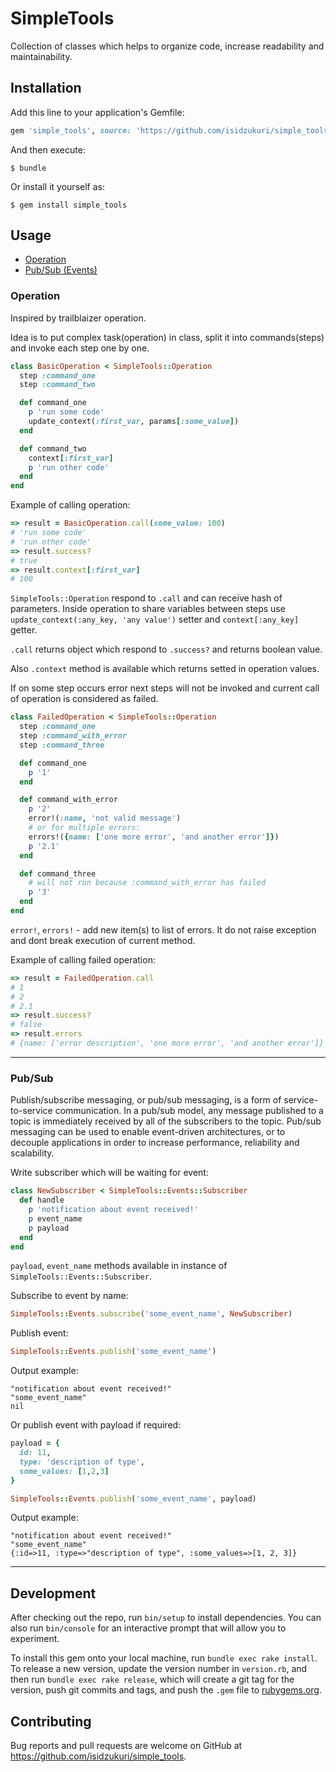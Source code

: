 # SimpleTools

Collection of classes which helps to organize code, increase readability and maintainability.

## Installation

Add this line to your application's Gemfile:

```ruby
gem 'simple_tools', source: 'https://github.com/isidzukuri/simple_tools'
```

And then execute:

    $ bundle

Or install it yourself as:

    $ gem install simple_tools

## Usage

* [Operation](#Operation)
* [Pub/Sub (Events)](#Pub/Sub)


### Operation
Inspired by trailblaizer operation.

Idea is to put complex task(operation) in class, split it into commands(steps) and invoke each step one by one.

```ruby
class BasicOperation < SimpleTools::Operation
  step :command_one
  step :command_two

  def command_one
    p 'run some code'
    update_context(:first_var, params[:some_value])
  end

  def command_two
    context[:first_var]
    p 'run other code'
  end
end
```
Example of calling operation:
```ruby
=> result = BasicOperation.call(some_value: 100)
# 'run some code'
# 'run other code'
=> result.success?
# true
=> result.context[:first_var]
# 100
```

`SimpleTools::Operation` respond to `.call` and can receive hash of parameters.
Inside operation to share variables between steps use `update_context(:any_key, 'any value')` setter and `context[:any_key]` getter.

`.call` returns object which respond to `.success?` and returns boolean value.

Also `.context` method is available which returns setted in operation values.

If on some step occurs error next steps will not be invoked and current call of operation is considered as failed.

```ruby
class FailedOperation < SimpleTools::Operation
  step :command_one
  step :command_with_error
  step :command_three

  def command_one
    p '1'
  end

  def command_with_error
    p '2'
    error!(:name, 'not valid message')
    # or for multiple errors:
    errors!({name: ['one more error', 'and another error']})
    p '2.1'
  end

  def command_three
    # will not run because :command_with_error has failed
    p '3'
  end
end
```
`error!`, `errors!` - add new item(s) to list of errors. It do not raise exception and dont break execution of current method.

Example of calling failed operation:
```ruby
=> result = FailedOperation.call
# 1
# 2
# 2.1
=> result.success?
# false
=> result.errors
# {name: ['error description', 'one more error', 'and another error']}
```
------


### Pub/Sub
Publish/subscribe messaging, or pub/sub messaging, is a form of service-to-service communication. In a pub/sub model, any message published to a topic is immediately received by all of the subscribers to the topic. Pub/sub messaging can be used to enable event-driven architectures, or to decouple applications in order to increase performance, reliability and scalability.

Write subscriber which will be waiting for event:
```ruby
class NewSubscriber < SimpleTools::Events::Subscriber
  def handle
    p 'notification about event received!'
    p event_name
    p payload
  end
end
```
`payload`, `event_name` methods available in instance of `SimpleTools::Events::Subscriber`.

Subscribe to event by name:
```ruby
SimpleTools::Events.subscribe('some_event_name', NewSubscriber)
```

Publish event:
```ruby
SimpleTools::Events.publish('some_event_name')
```
Output example:
```
"notification about event received!"
"some_event_name"
nil
```
Or publish event with payload if required:
```ruby
payload = {
  id: 11,
  type: 'description of type',
  some_values: [1,2,3]
}

SimpleTools::Events.publish('some_event_name', payload)
```

Output example:
```
"notification about event received!"
"some_event_name"
{:id=>11, :type=>"description of type", :some_values=>[1, 2, 3]}
```
------
## Development

After checking out the repo, run `bin/setup` to install dependencies. You can also run `bin/console` for an interactive prompt that will allow you to experiment.

To install this gem onto your local machine, run `bundle exec rake install`. To release a new version, update the version number in `version.rb`, and then run `bundle exec rake release`, which will create a git tag for the version, push git commits and tags, and push the `.gem` file to [rubygems.org](https://rubygems.org).

## Contributing

Bug reports and pull requests are welcome on GitHub at https://github.com/isidzukuri/simple_tools.
